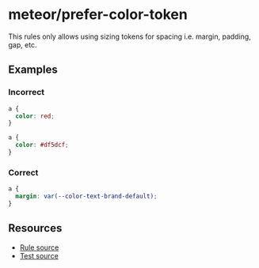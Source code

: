 # meteor/prefer-color-token

This rules only allows using sizing tokens for spacing i.e. margin, padding, gap, etc.

## Examples

### Incorrect

```css
a {
  color: red;
}
```

```css
a {
  color: #df5dcf;
}
```

### Correct

```css
a {
  margin: var(--color-text-brand-default);
}
```

## Resources

- [Rule source](https://github.com/shopware/meteor/blob/main/packages/stylelint-plugin-meteor/src/rules/prefer-color-token/index.ts)
- [Test source](https://github.com/shopware/meteor/blob/main/packages/stylelint-plugin-meteor/src/rules/prefer-color-token/prefer-color-token.test.ts)

